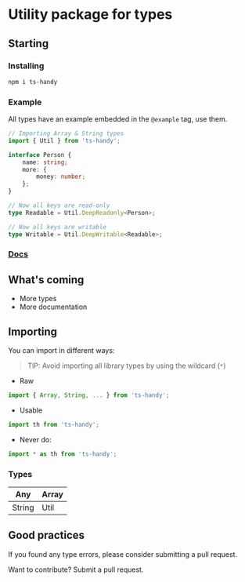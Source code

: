 # Utility package for types

## Starting

### Installing

```bash
npm i ts-handy
```

### Example

All types have an example embedded in the `@example` tag, use them.

```ts
// Importing Array & String types
import { Util } from 'ts-handy';

interface Person {
    name: string;
    more: {
        money: number;
    };
}

// Now all keys are read-only
type Readable = Util.DeepReadonly<Person>;

// Now all keys are writable
type Writable = Util.DeepWritable<Readable>;
```

### [Docs](src/docs)

## What's coming

- More types
- More documentation

## Importing

You can import in different ways:

> TIP: Avoid importing all library types by using the wildcard (`*`)

- Raw

```ts
import { Array, String, ... } from 'ts-handy';
```

- Usable

```ts
import th from 'ts-handy';
```

- Never do:

```ts
import * as th from 'ts-handy';
```

### Types

| Any | Array |
|-----|-------|
| String  | Util  |

## Good practices

If you found any type errors, please consider submitting a pull request.

Want to contribute? Submit a pull request.
